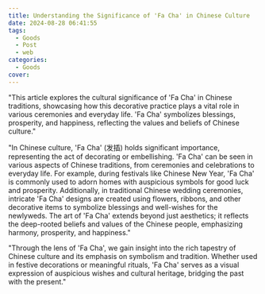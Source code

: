```yaml
---
title: Understanding the Significance of 'Fa Cha' in Chinese Culture
date: 2024-08-28 06:41:55
tags:
  - Goods
  - Post
  - web
categories:
  - Goods
cover: 
---
```


"This article explores the cultural significance of 'Fa Cha' in Chinese traditions, showcasing how this decorative practice plays a vital role in various ceremonies and everyday life. 'Fa Cha' symbolizes blessings, prosperity, and happiness, reflecting the values and beliefs of Chinese culture."

"In Chinese culture, 'Fa Cha' (发插) holds significant importance, representing the act of decorating or embellishing. 'Fa Cha' can be seen in various aspects of Chinese traditions, from ceremonies and celebrations to everyday life. For example, during festivals like Chinese New Year, 'Fa Cha' is commonly used to adorn homes with auspicious symbols for good luck and prosperity. Additionally, in traditional Chinese wedding ceremonies, intricate 'Fa Cha' designs are created using flowers, ribbons, and other decorative items to symbolize blessings and well-wishes for the newlyweds. The art of 'Fa Cha' extends beyond just aesthetics; it reflects the deep-rooted beliefs and values of the Chinese people, emphasizing harmony, prosperity, and happiness."

"Through the lens of 'Fa Cha', we gain insight into the rich tapestry of Chinese culture and its emphasis on symbolism and tradition. Whether used in festive decorations or meaningful rituals, 'Fa Cha' serves as a visual expression of auspicious wishes and cultural heritage, bridging the past with the present."

